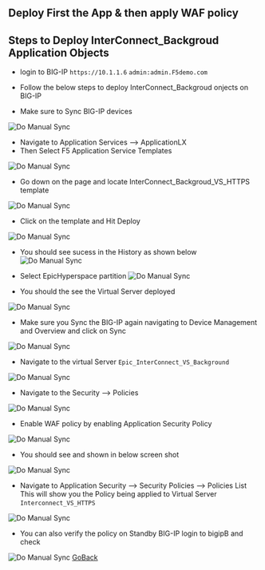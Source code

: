 ## Deploy First the App & then apply WAF policy

## Steps to Deploy InterConnect_Backgroud Application Objects

- login to BIG-IP ```https://10.1.1.6``` ```admin:admin.F5demo.com```
 
- Follow the below steps to deploy InterConnect_Backgroud onjects on BIG-IP

- Make sure to Sync BIG-IP devices

![Do Manual Sync](../docs/sync2.png)

- Navigate to Application Services --> ApplicationLX 
- Then Select F5 Application Service Templates

![Do Manual Sync](../docs/apps.png)

- Go down on the page and locate InterConnect_Backgroud_VS_HTTPS template

![Do Manual Sync](../docs/template2.png)

- Click on the template and Hit Deploy

![Do Manual Sync](../docs/deploy2.png)

- You should see sucess in the History as shown below
![Do Manual Sync](../docs/sucess2.png)

- Select EpicHyperspace partition
![Do Manual Sync](../docs/partition2.png)

- You should the see the Virtual Server deployed

![Do Manual Sync](../docs/vs2.png)

- Make sure you Sync the BIG-IP again navigating to Device Management
and Overview and click on Sync

![Do Manual Sync](../docs/sync2.png)

- Navigate to the virtual Server ```Epic_InterConnect_VS_Background```

![Do Manual Sync](../docs/vs3.png)

- Navigate to the Security --> Policies 

![Do Manual Sync](../docs/checkpolicy.png)

- Enable WAF policy by enabling Application Security Policy

![Do Manual Sync](../docs/enablepolicy.png)

- You should see and shown in below screen shot

![Do Manual Sync](../docs/screen.png)

- Navigate to Application Security --> Security Policies --> Policies List
This will show you the Policy being applied to Virtual Server ```Interconnect_VS_HTTPS```

![Do Manual Sync](../docs/vswaf.png)

- You can also verify the policy on Standby BIG-IP
login to bigipB and check

![Do Manual Sync](../docs/standby.png)
[GoBack](../README.md)
